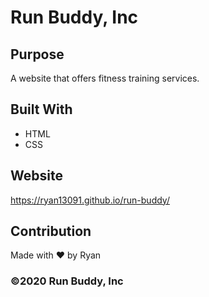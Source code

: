 # Run Buddy, Inc

## Purpose
A website that offers fitness training services. 

## Built With
* HTML
* CSS

## Website
https://ryan13091.github.io/run-buddy/

## Contribution
Made with ❤️ by Ryan 

### ©️2020 Run Buddy, Inc 
